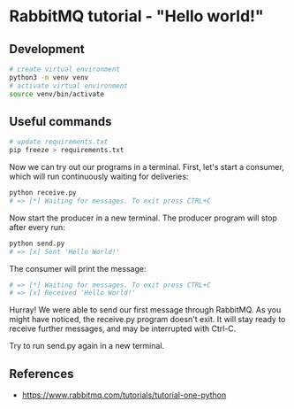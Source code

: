 # RabbitMQ tutorial - "Hello world!"
## Development
```sh
# create virtual environment
python3 -m venv venv
# activate virtual environment
source venv/bin/activate
```
## Useful commands
```sh
# update requirements.txt
pip freeze > requirements.txt
```

Now we can try out our programs in a terminal. First, let's start a consumer, which will run continuously waiting for deliveries:

```sh
python receive.py
# => [*] Waiting for messages. To exit press CTRL+C
```

Now start the producer in a new terminal. The producer program will stop after every run:

```sh
python send.py
# => [x] Sent 'Hello World!'
```

The consumer will print the message:

```sh
# => [*] Waiting for messages. To exit press CTRL+C
# => [x] Received 'Hello World!'
```

Hurray! We were able to send our first message through RabbitMQ. As you might have noticed, the receive.py program doesn't exit. It will stay ready to receive further messages, and may be interrupted with Ctrl-C.

Try to run send.py again in a new terminal.

## References
- https://www.rabbitmq.com/tutorials/tutorial-one-python